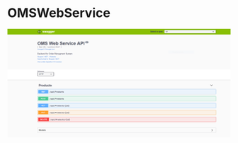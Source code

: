 # OMSWebService
![Screen](https://github.com/SergeyDavidovich/OmsWeb/blob/master/OMSWeb/Screenshots/screen.PNG)
